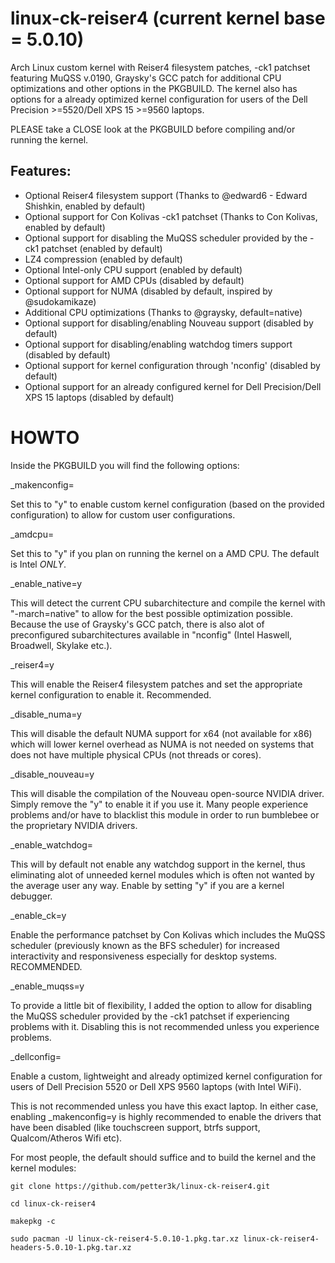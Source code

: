 # linux-ck-reiser4 (current kernel base = 5.0.10)
Arch Linux custom kernel with Reiser4 filesystem patches, -ck1 patchset featuring MuQSS v.0190, Graysky's GCC patch for additional CPU optimizations and other options in the PKGBUILD.
The kernel also has options for a already optimized kernel configuration for users of the Dell Precision >=5520/Dell XPS 15 >=9560 laptops.

PLEASE take a CLOSE look at the PKGBUILD before compiling and/or running the kernel.

## Features:

* Optional Reiser4 filesystem support (Thanks to @edward6 - Edward Shishkin, enabled by default)
* Optional support for Con Kolivas -ck1 patchset (Thanks to Con Kolivas, enabled by default)
* Optional support for disabling the MuQSS scheduler provided by the -ck1 patchset (enabled by default)
* LZ4 compression (enabled by default)
* Optional Intel-only CPU support (enabled by default)
* Optional support for AMD CPUs (disabled by default)
* Optional support for NUMA (disabled by default, inspired by @sudokamikaze)
* Additional CPU optimizations (Thanks to @graysky, default=native)
* Optional support for disabling/enabling Nouveau support (disabled by default)
* Optional support for disabling/enabling watchdog timers support (disabled by default)
* Optional support for kernel configuration through 'nconfig' (disabled by default)
* Optional support for an already configured kernel for Dell Precision/Dell XPS 15 laptops (disabled by default)


# HOWTO

Inside the PKGBUILD you will find the following options:

_makenconfig=

Set this to "y" to enable custom kernel configuration (based on the provided configuration) to allow for custom user configurations.

_amdcpu=

Set this to "y" if you plan on running the kernel on a AMD CPU. The default is Intel *ONLY*.

_enable_native=y

This will detect the current CPU subarchitecture and compile the kernel with "-march=native" to allow for the best possible optimization possible. Because the use of Graysky's GCC patch, there is also alot of preconfigured subarchitectures available in "nconfig" (Intel Haswell, Broadwell, Skylake etc.).

_reiser4=y

This will enable the Reiser4 filesystem patches and set the appropriate kernel configuration to enable it. Recommended.

_disable_numa=y

This will disable the default NUMA support for x64 (not available for x86) which will lower kernel overhead as NUMA is not needed on systems that does not have multiple physical CPUs (not threads or cores).

_disable_nouveau=y

This will disable the compilation of the Nouveau open-source NVIDIA driver. Simply remove the "y" to enable it if you use it.
Many people experience problems and/or have to blacklist this module in order to run bumblebee or the proprietary NVIDIA drivers.

_enable_watchdog=

This will by default not enable any watchdog support in the kernel, thus eliminating alot of unneeded kernel modules which is often not wanted by the average user any way. Enable by setting "y" if you are a kernel debugger.

_enable_ck=y

Enable the performance patchset by Con Kolivas which includes the MuQSS scheduler (previously known as the BFS scheduler) for increased interactivity and responsiveness especially for desktop systems. RECOMMENDED.

_enable_muqss=y

To provide a little bit of flexibility, I added the option to allow for disabling the MuQSS scheduler provided by the -ck1 patchset if experiencing problems with it. Disabling this is not recommended unless you experience problems.

_dellconfig=

Enable a custom, lightweight and already optimized kernel configuration for users of Dell Precision 5520 or Dell XPS 9560 laptops (with Intel WiFi). 

This is not recommended unless you have this exact laptop. In either case, enabling _makenconfig=y is highly recommended to enable the drivers that have been disabled (like touchscreen support, btrfs support, Qualcom/Atheros Wifi etc).

For most people, the default should suffice and to build the kernel and the kernel modules:

`` git clone https://github.com/petter3k/linux-ck-reiser4.git ``

`` cd linux-ck-reiser4 ``

`` makepkg -c ``

`` sudo pacman -U linux-ck-reiser4-5.0.10-1.pkg.tar.xz linux-ck-reiser4-headers-5.0.10-1.pkg.tar.xz ``

